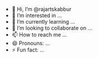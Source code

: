- 👋 Hi, I’m @rajartskabbur
- 👀 I’m interested in ...
- 🌱 I’m currently learning ...
- 💞️ I’m looking to collaborate on ...
- 📫 How to reach me ...
- 😄 Pronouns: ...
- ⚡ Fun fact: ...

<!---
rajartskabbur/rajartskabbur is a ✨ special ✨ repository because its `README.md` (this file) appears on your GitHub profile.
You can click the Preview link to take a look at your changes.
--->
